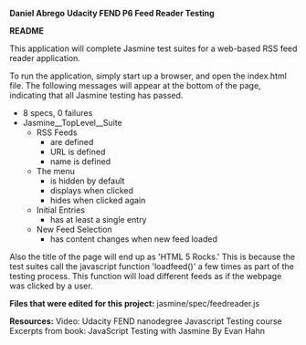 
**Daniel Abrego**
**Udacity FEND P6 Feed Reader Testing**

**README**


This application will complete Jasmine test suites for a web-based RSS feed reader
application.

To run the application, simply start up a browser, and open the index.html file.
The following messages will appear at the bottom of the page, indicating that
all Jasmine testing has passed.

* 8 specs, 0 failures
* Jasmine__TopLevel__Suite
	* RSS Feeds
		* are defined
		* URL is defined
		* name is defined
	* The menu
		* is hidden by default
		* displays when clicked
		* hides when clicked again
	* Initial Entries
		* has at least a single entry
	* New Feed Selection
		* has content changes when new feed loaded

Also the title of the page will end up as 'HTML 5 Rocks.'  This is because
the test suites call the javascript function 'loadfeed()' a few times as part
of the testing process.  This function will load different feeds as if the 
webpage was clicked by a user.


**Files that were edited for this project:**
jasmine/spec/feedreader.js


**Resources:**
Video: Udacity FEND nanodegree Javascript Testing course
Excerpts from book: JavaScript Testing with Jasmine By Evan Hahn











